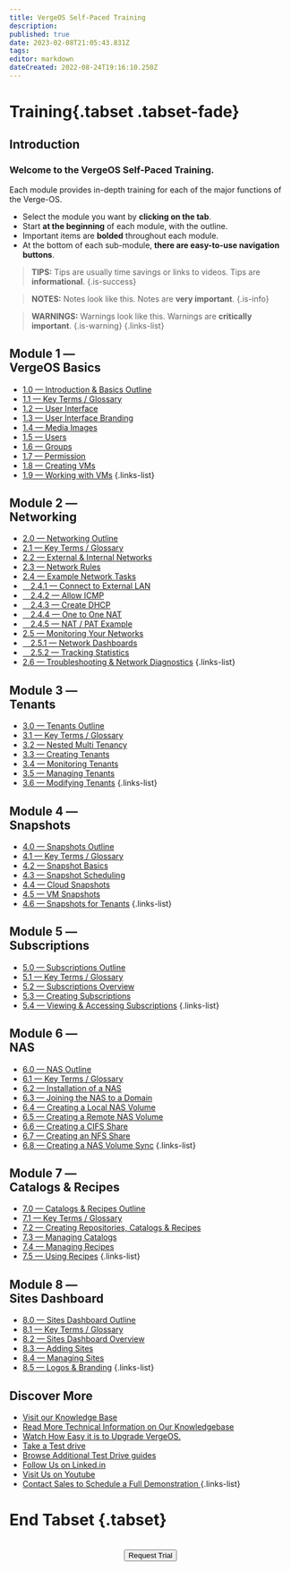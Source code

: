 ```yaml
---
title: VergeOS Self-Paced Training
description: 
published: true
date: 2023-02-08T21:05:43.831Z
tags: 
editor: markdown
dateCreated: 2022-08-24T19:16:10.250Z
---
```


# Training{.tabset .tabset-fade}
## Introduction
### Welcome to the VergeOS Self-Paced Training.

Each module provides in-depth training for each of the major functions of the Verge-OS.  

- Select the module you want by **clicking on the tab**.
- Start **at the beginning** of each module, with the outline.
- Important items are **bolded** throughout each module.
- At the bottom of each sub-module, **there are easy-to-use navigation buttons**.
> **TIPS:** Tips are usually time savings or links to videos. Tips are **informational**. {.is-success}

> **NOTES:** Notes look like this. Notes are **very important**. {.is-info}

> **WARNINGS:** Warnings look like this. Warnings are **critically important**. {.is-warning}
{.links-list}
## Module 1 —<br>VergeOS Basics
* [1.0 — Introduction & Basics Outline](/public/training/1-0)
* [1.1 — Key Terms / Glossary](/public/training/1-1)
* [1.2 — User Interface](/public/training/1-2)
* [1.3 — User Interface Branding](/public/training/1-3)
* [1.4 — Media Images](/public/training/1-4)
* [1.5 — Users](/public/training/1-5)
* [1.6 — Groups](/public/training/1-6)
* [1.7 — Permission](/public/training/1-7)
* [1.8 — Creating VMs](/public/training/1-8)
* [1.9 — Working with VMs](/public/training/1-9)
{.links-list}
## Module 2 —<br>Networking
* [2.0 — Networking Outline](/public/training/2-0)
* [2.1 — Key Terms / Glossary](/public/training/2-1)
* [2.2 — External & Internal Networks](/public/training/2-2)
* [2.3 — Network Rules](/public/training/2-3)
* [2.4 — Example Network Tasks](/public/training/2-4)
* [&emsp;2.4.1 — Connect to External LAN](/public/training/2-4-1)
* [&emsp;2.4.2 — Allow ICMP](/public/training/2-4-2)
* [&emsp;2.4.3 — Create DHCP](/public/training/2-4-3)
* [&emsp;2.4.4 — One to One NAT](/public/training/2-4-4)
* [&emsp;2.4.5 — NAT / PAT Example](/public/training/2-4-5)
* [2.5 — Monitoring Your Networks](/public/training/2-5)
* [&emsp;2.5.1 — Network Dashboards](/public/training/2-5-1)
* [&emsp;2.5.2 — Tracking Statistics](/public/training/2-5-2)
* [2.6 — Troubleshooting & Network Diagnostics](/public/training/2-6)
{.links-list}
## Module 3 —<br>Tenants
* [3.0 — Tenants Outline](/public/training/3-0)
* [3.1 — Key Terms / Glossary](/public/training/3-1)
* [3.2 — Nested Multi Tenancy](/public/training/3-2)
* [3.3 — Creating Tenants](/public/training/3-3)
* [3.4 — Monitoring Tenants](/public/training/3-4)
* [3.5 — Managing Tenants](/public/training/3-5)
* [3.6 — Modifying Tenants](/public/training/3-6)
{.links-list}
## Module 4 —<br>Snapshots
* [4.0 — Snapshots Outline](/public/training/4-0)
* [4.1 — Key Terms / Glossary](/public/training/4-1)
* [4.2 — Snapshot Basics](/public/training/4-2)
* [4.3 — Snapshot Scheduling](/public/training/4-3)
* [4.4 — Cloud Snapshots](/public/training/4-4)
* [4.5 — VM Snapshots](/public/training/4-5)
* [4.6 — Snapshots for Tenants](/public/training/4-6)
{.links-list}
## Module 5 —<br>Subscriptions
* [5.0 — Subscriptions Outline](/public/training/5-0)
* [5.1 — Key Terms / Glossary](/public/training/5-1)
* [5.2 — Subscriptions Overview](/public/training/5-2)
* [5.3 — Creating Subscriptions](/public/training/5-3)
* [5.4 — Viewing & Accessing Subscriptions](/public/training/5-4)
{.links-list}
## Module 6 —<br>NAS
* [6.0 — NAS Outline](/public/training/6-0)
* [6.1 — Key Terms / Glossary](/public/training/6-1)
* [6.2 — Installation of a NAS](/public/training/6-2)
* [6.3 — Joining the NAS to a Domain](/public/training/6-3)
* [6.4 — Creating a Local NAS Volume](/public/training/6-4)
* [6.5 — Creating a Remote NAS Volume](/public/training/6-5)
* [6.6 — Creating a CIFS Share](/public/training/6-6)
* [6.7 — Creating an NFS Share](/public/training/6-7)
* [6.8 — Creating a NAS Volume Sync](/public/training/6-8)
{.links-list}
## Module 7 —<br>Catalogs & Recipes
* [7.0 — Catalogs & Recipes Outline](/public/training/7-0)
* [7.1 — Key Terms / Glossary](/public/training/7-1)
* [7.2 — Creating Repositories, Catalogs & Recipes](/public/training/7-2)
* [7.3 — Managing Catalogs](/public/training/7-3)
* [7.4 — Managing Recipes](/public/training/7-4)
* [7.5 — Using Recipes](/public/training/7-5)
{.links-list}

## Module 8 —<br>Sites Dashboard
* [8.0 — Sites Dashboard Outline](/public/training/8-0)
* [8.1 — Key Terms / Glossary](/public/training/8-1)
* [8.2 — Sites Dashboard Overview](/public/training/8-2)
* [8.3 — Adding Sites](/public/training/8-3)
* [8.4 — Managing Sites](/public/training/8-4)
* [8.5 — Logos & Branding](/public/training/8-5)
{.links-list}
## Discover More
* [Visit our Knowledge Base](https://wiki.verge.io/public/kb)
* [Read More Technical Information on Our Knowledgebase](https://wiki.verge.io/public/kb)
* [Watch How Easy it is to Upgrade VergeOS.](https://www.youtube.com/watch?v=cf4J4Gj9AUo)
* [Take a Test drive](https://www.verge.io/test-drive)
* [Browse Additional Test Drive guides](https://www.verge.io/resources/documents/)
* [Follow Us on Linked.in](https://www.linkedin.com/company/verge-io/)
* [Visit Us on Youtube](https://www.youtube.com/channel/UCnFu28s0GBVi18j7Ez3MXRg)
* <a href="mailto:sales@verge.io?subject=Full Demo from Wiki" target="_blank" rel="noopener noreferrer"> Contact Sales to Schedule a Full Demonstration </a>
{.links-list}
# End Tabset {.tabset}
<br>
<div style="text-align:center; margin-bottom:5px">
  <a href="https://www.verge.io/test-drive#Demo-Section"><button class="button-cta">Request Trial</button></a>
</div>